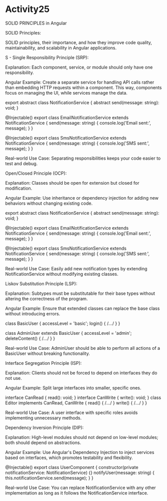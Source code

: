 # Activity25
SOLID PRINCIPLES in Angular

SOLID Principles:

SOLID principles, their importance, and how they improve code quality, maintainability, and scalability in Angular applications.

S - Single Responsibility Principle (SRP):

Explanation: Each component, service, or module should only have one responsibility.

Angular Example: Create a separate service for handling API calls rather than embedding HTTP requests within a component. This way, components focus on managing the UI, while services manage the data.

export abstract class NotificationService {
  abstract send(message: string): void;
}

@Injectable()
export class EmailNotificationService extends NotificationService {
  send(message: string) {
    console.log('Email sent:', message);
  }
}

@Injectable()
export class SmsNotificationService extends NotificationService {
  send(message: string) {
    console.log('SMS sent:', message);
  }
}


Real-world Use Case: Separating responsibilities keeps your code easier to test and debug.

Open/Closed Principle (OCP):

Explanation: Classes should be open for extension but closed for modification.

Angular Example: Use inheritance or dependency injection for adding new behaviors without changing existing code.

export abstract class NotificationService {
  abstract send(message: string): void;
}

@Injectable()
export class EmailNotificationService extends NotificationService {
  send(message: string) {
    console.log('Email sent:', message);
  }
}

@Injectable()
export class SmsNotificationService extends NotificationService {
  send(message: string) {
    console.log('SMS sent:', message);
  }
}


Real-world Use Case: Easily add new notification types by extending NotificationService without modifying existing classes.

Liskov Substitution Principle (LSP):

Explanation: Subtypes must be substitutable for their base types without altering the correctness of the program.

Angular Example: Ensure that extended classes can replace the base class without introducing errors.

class BasicUser {
  accessLevel = 'basic';
  login() { /*...*/ }
}

class AdminUser extends BasicUser {
  accessLevel = 'admin';
  deleteContent() { /*...*/ }
}


Real-world Use Case: AdminUser should be able to perform all actions of a BasicUser without breaking functionality.

Interface Segregation Principle (ISP):

Explanation: Clients should not be forced to depend on interfaces they do not use.

Angular Example: Split large interfaces into smaller, specific ones.

interface CanRead {
  read(): void;
}
interface CanWrite {
  write(): void;
}
class Editor implements CanRead, CanWrite {
  read() { /*...*/ }
  write() { /*...*/ }
}


Real-world Use Case: A user interface with specific roles avoids implementing unnecessary methods.

Dependency Inversion Principle (DIP):

Explanation: High-level modules should not depend on low-level modules; both should depend on abstractions.

Angular Example: Use Angular's Dependency Injection to inject services based on interfaces, which promotes testability and flexibility.

@Injectable()
export class UserComponent {
  constructor(private notificationService: NotificationService) {}
  notifyUser(message: string) {
    this.notificationService.send(message);
  }
}


Real-world Use Case: You can replace NotificationService with any other implementation as long as it follows the NotificationService interface.
